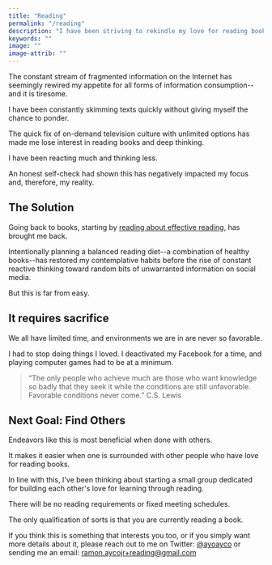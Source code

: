 ```yaml
---
title: "Reading"
permalink: "/reading"
description: "I have been striving to rekindle my love for reading books and it has felt so good."
keywords: ""
image: ""
image-attrib: ""
---
```


The constant stream of fragmented information on the Internet has seemingly rewired my appetite for all forms of information consumption--and it is tiresome.<!--more-->

I have been constantly skimming texts quickly without giving myself the chance to ponder.

The quick fix of on-demand television culture with unlimited options has made me lose interest in reading books and deep thinking.

I have been reacting much and thinking less.

An honest self-check had shown this has negatively impacted my focus and, therefore, my reality.

## The Solution

Going back to books, starting by [reading about effective reading](https://www.amazon.com/Lit-Christian-Guide-Reading-Books/dp/1433522268), has brought me back.

Intentionally planning a balanced reading diet--a combination of healthy books--has restored my contemplative habits before the rise of constant reactive thinking toward random bits of unwarranted information on social media.

But this is far from easy.

## It requires sacrifice

We all have limited time, and environments we are in are never so favorable.

I had to stop doing things I loved. I deactivated my Facebook for a time, and playing computer games had to be at a minimum. 

> “The only people who achieve much are those who want knowledge so badly that they seek it while the conditions are still unfavorable. Favorable conditions never come.” C.S. Lewis 

## Next Goal: Find Others

Endeavors like this is most beneficial when done with others.

It makes it easier when one is surrounded with other people who have love for reading books.

In line with this, I've been thinking about starting a small group dedicated for building each other's love for learning through reading.

There will be no reading requirements or fixed meeting schedules.

The only qualification of sorts is that you are currently reading a book.

If you think this is something that interests you too, or if you simply want more details about it, please reach out to me on Twitter: [@ayoayco](https://twitter.com/ayoayco) or sending me an email: [ramon.aycojr+reading@gmail.com](mailto:ramon.aycojr+reading@gmail.com)

